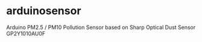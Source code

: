# arduinosensor
Arduino PM2.5 / PM10 Pollution Sensor based on Sharp Optical Dust Sensor GP2Y1010AU0F
